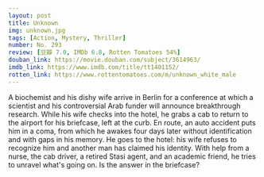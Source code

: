 ```yaml
---
layout: post 
title: Unknown
img: unknown.jpg
tags: [Action, Mystery, Thriller]
number: No. 293
review: [豆瓣 7.0, IMDb 6.8, Rotten Tomatoes 54%]
douban_link: https://movie.douban.com/subject/3614963/
imdb_link: https://www.imdb.com/title/tt1401152/
rotten_link: https://www.rottentomatoes.com/m/unknown_white_male
---
```


A biochemist and his dishy wife arrive in Berlin for a conference at which a scientist and his controversial Arab funder will announce breakthrough research. While his wife checks into the hotel, he grabs a cab to return to the airport for his briefcase, left at the curb. En route, an auto accident puts him in a coma, from which he awakes four days later without identification and with gaps in his memory. He goes to the hotel: his wife refuses to recognize him and another man has claimed his identity. With help from a nurse, the cab driver, a retired Stasi agent, and an academic friend, he tries to unravel what's going on. Is the answer in the briefcase?